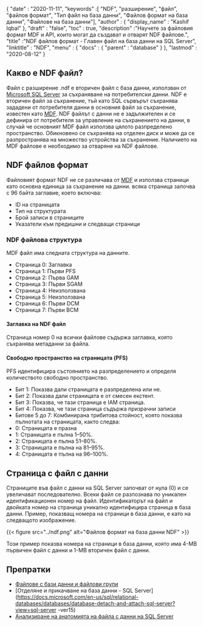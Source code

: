 {
  "date" : "2020-11-11",
  "keywords" :[ "NDF", "разширение", "файл", "файлов формат", "Тип файл на база данни", "Файлов формат на база данни", "Файлове на база данни"],
  "author" : {
    "display_name" : "Kashif Iqbal"
},
  "draft" : "false",
  "toc" : true,
  "description" :"Научете за файловия формат MDF и API, които могат да създават и отварят NDF файлове.",
  "title" :"NDF файлов формат - Главен файл на база данни на SQL Server",
  "linktitle" : "NDF",
  "menu" : {
    "docs" : {
      "parent" : "database"
}
},
  "lastmod" : "2020-08-12"
}

## Какво е NDF файл?

Файл с разширение .ndf е вторичен файл с база данни, използван от [Microsoft SQL Server](https://en.wikipedia.org/wiki/Microsoft_SQL_Server) за съхраняване на потребителски данни. NDF е вторичен файл за съхранение, тъй като SQL сървърът съхранява зададени от потребителя данни в основния файл за съхранение, известен като [MDF](/bg/database/mdf/). NDF файлът с данни не е задължителен и се дефинира от потребителя за управление на съхранението на данни, в случай че основният MDF файл използва цялото разпределено пространство. Обикновено се съхранява на отделен диск и може да се разпространява на множество устройства за съхранение. Наличието на MDF файлове е необходимо за отваряне на NDF файлове.

## NDF файлов формат

Файловият формат NDF не се различава от [MDF](/bg/database/mdf/) и използва страници като основна единица за съхранение на данни. всяка страница започва с 96 байта заглавие, което включва:

* ID на страницата
* Тип на структурата
* Брой записи в страниците
* Указатели към предишни и следващи страници

### NDF файлова структура

MDF файл има следната структура на данните.

* Страница 0: Заглавка
* Страница 1: Първи PFS
* Страница 2: Първа GAM
* Страница 3: Първи SGAM
* Страница 4: Неизползвана
* Страница 5: Неизползвана
* Страница 6: Първи DCM
* Страница 7: Първи BCM

#### Заглавка на NDF файл

Страница номер 0 на всички файлове съдържа заглавка, която съхранява метаданни за файла.

#### Свободно пространство на страницата (PFS)
PFS идентифицира състоянието на разпределението и определя количеството свободно пространство.

* Бит 1: Показва дали страницата е разпределена или не.
* Бит 2: Показва дали страницата е от смесен екстент.
* Бит 3: Показва, че тази страница е IAM страница.
* Бит 4: Показва, че тази страница съдържа призрачни записи
* Битове 5 до 7: Комбинирана трибитова стойност, която показва пълнотата на страницата, както следва:
* 0: Страницата е празна
* 1: Страницата е пълна 1–50%.
* 2: Страницата е пълна 51–80%.
* 3: Страницата е пълна на 81–95%.
* 4: Страницата е пълна на 96–100%.

## Страница с файл с данни

Страниците във файл с данни на SQL Server започват от нула (0) и се увеличават последователно. Всеки файл се разпознава по уникален идентификационен номер на файл. Идентификаторът на файл и двойката номер на страница уникално идентифицира страница в база данни. Пример, показващ номера на страници в база данни, е като на следващото изображение.

{{< figure src="../ndf.png" alt="Файлов формат на база данни NDF" >}}

Този пример показва номера на страници в база данни, която има 4-MB първичен файл с данни и 1-MB вторичен файл с данни.

## Препратки

* [Файлове с бази данни и файлови групи](https://docs.microsoft.com/en-us/sql/relational-databases/databases/database-files-and-filegroups?redirectedfrom=MSDN&view=sql-server-ver15)
* [Отделяне и прикачване на база данни - SQL Server](https://docs.microsoft.com/en-us/sql/relational-databases/databases/database-detach-and-attach-sql-server?view=sql-server -ver15)
* [Анализиране на анатомията на файла с данни на SQL Server](https://blog.pythian.com/analyzing-sql-server-data-file-anatomy/)

